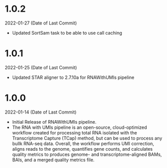 # 1.0.2
2022-01-27 (Date of Last Commit)

* Updated SortSam task to be able to use call caching

# 1.0.1
2022-01-25 (Date of Last Commit)

* Updated STAR aligner to 2.7.10a for RNAWithUMIs pipeline

# 1.0.0
2022-01-14 (Date of Last Commit)

* Initial Release of RNAWithUMIs pipeline.
* The RNA with UMIs pipeline is an open-source, cloud-optimized workflow created for processing total RNA isolated with the Transcriptome Capture (TCap) method, but can be used to process any bullk RNA-seq data. Overall, the workflow performs UMI correction, aligns reads to the genome, quantifies gene counts, and calculates quality metrics to produces genome- and transcriptome-aligned BAMs, BAIs, and a merged quality metrics file.

